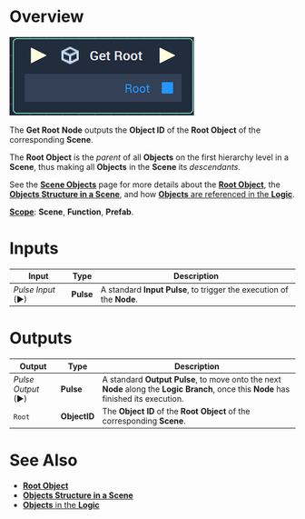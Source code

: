 # Overview

![The Get Root Node.](../../../.gitbook/assets/getrootnode.png)

The **Get Root** **Node** outputs the **Object ID** of the **Root Object** of the corresponding **Scene**.

The **Root Object** is the _parent_ of all **Objects** on the first hierarchy level in a **Scene**, thus making all **Objects** in the **Scene** its _descendants_. 

See the [**Scene Objects**](../../../objects-and-types/scene-objects/README.md) page for more details about the [**Root Object**](../../../objects-and-types/scene-objects/README.md#root-object), the [**Objects Structure in a Scene**](../../../objects-and-types/scene-objects/README.md#structure-in-a-scene), and how [**Objects** are referenced in the **Logic**](../../../objects-and-types/scene-objects/README.md#objects-in-the-logic).

[**Scope**](../../overview.md#scopes): **Scene**, **Function**, **Prefab**.



# Inputs

|Input|Type|Description|
|---|---|---|
|*Pulse Input* (►)|**Pulse**|A standard **Input Pulse**, to trigger the execution of the **Node**.|

# Outputs

|Output|Type|Description|
|---|---|---|
|*Pulse Output* (►)|**Pulse**|A standard **Output Pulse**, to move onto the next **Node** along the **Logic Branch**, once this **Node** has finished its execution.|
| `Root` | **ObjectID** | The **Object ID** of the **Root Object** of the corresponding **Scene**. |

# See Also

* [**Root Object**](../../../objects-and-types/scene-objects/README.md#root-object)
* [**Objects Structure in a Scene**](../../../objects-and-types/scene-objects/README.md#structure-in-a-scene)
* [**Objects** in the **Logic**](../../../objects-and-types/scene-objects/README.md#objects-in-the-logic)



